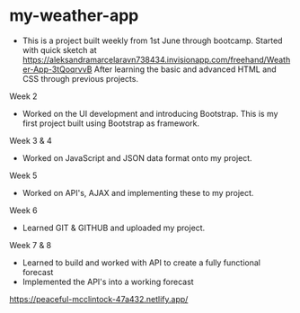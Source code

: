 # my-weather-app

* This is a project built weekly from 1st June through bootcamp. Started with quick sketch at https://aleksandramarcelaravn738434.invisionapp.com/freehand/Weather-App-3tQoqrvvB 
After learning the basic and advanced HTML and CSS through previous projects.

Week 2
* Worked on the UI development and introducing Bootstrap. This is my first project built using Bootstrap as framework.

Week 3 & 4
* Worked on JavaScript and JSON data format onto my project.

Week 5
* Worked on API's, AJAX and implementing these to my project.

Week 6
* Learned GIT & GITHUB and uploaded my project.

Week 7 & 8
* Learned to build and worked with API to create a fully functional forecast
* Implemented the API's into a working forecast

https://peaceful-mcclintock-47a432.netlify.app/ 
